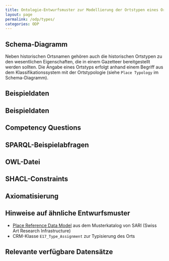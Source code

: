 ```yaml
---
title: Ontologie-Entwurfsmuster zur Modellierung der Ortstypen eines Ortes
layout: page
permalink: /odp/types/
categories: ODP
---
```


## Schema-Diagramm

Neben historischen Ortsnamen gehören auch die historischen Ortstypen zu den wesentlichen Eigenschaften, die in einem Gazetteer bereitgestellt werden sollten. Die Angabe eines Ortstyps erfolgt anhand einem Begriff aus dem Klassifikationssystem mit der Ortstypologie (siehe `Place Typology` im Schema-Diagramm).


## Beispieldaten


## Beispieldaten


## Competency Questions


## SPARQL-Beispielabfragen


## OWL-Datei


## SHACL-Constraints


## Axiomatisierung


## Hinweise auf ähnliche Entwurfsmuster

- [Place Reference Data Model](https://docs.swissartresearch.net/et/place/#names-and-classifications) aus dem Musterkatalog von SARI (Swiss Art Research Infrastructure)
- CRM-Klasse `E17_Type_Assignment` zur Typisierung des Orts


## Relevante verfügbare Datensätze

